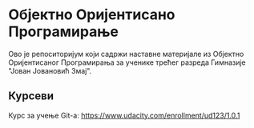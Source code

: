 # Објектно Оријентисано Програмирање

Ово је репоситоријум који садржи наставне материјале из Објектно Оријентисаног Програмирања за ученике трећег разреда Гимназије "Јован Јовановић Змај".

## Курсеви

Курс за учење Git-a: https://www.udacity.com/enrollment/ud123/1.0.1
